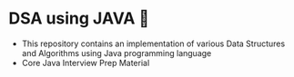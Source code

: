 # DSA using JAVA 🌟
- This repository contains an implementation of various Data Structures and Algorithms using Java programming language
- Core Java Interview Prep Material
 
 
 
 
 
